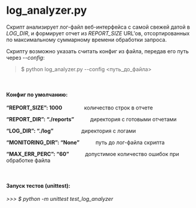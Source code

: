 # log_analyzer.py #
Скрипт анализирует лог-файл веб-интерфейса с самой свежей датой в *LOG_DIR*, и формирует отчет из *REPORT_SIZE* URL’ов, отсортированных по максимальному суммарному времени обработки запроса.  



Скрипту возможно указать считать конфиг из файла, передав его путь через *--config</em>:* 
> $ python log_analyzer.py --config <путь_до_файла>  
<br>
<h4>Конфиг по умолчанию:</h4>
<div>
<p><b>“REPORT_SIZE”: 1000</b> &nbsp; &nbsp; &nbsp; &nbsp; &nbsp; &nbsp; &nbsp; количество строк в отчете</p>
<p><b>“REPORT_DIR”: “./reports”</b> &nbsp; &nbsp; &nbsp; &nbsp; &nbsp; директория с готовыми отчетами</p>
<p><b>“LOG_DIR”: “./log”</b> &nbsp; &nbsp; &nbsp; &nbsp; &nbsp; &nbsp; &nbsp; &nbsp; &nbsp; директория с логами</p>
<p><b>“MONITORING_DIR”: “None”</b> &nbsp; &nbsp; &nbsp; &nbsp; &nbsp; путь до лог-файла скрипта</p>
<p><b>“MAX_ERR_PERC”: “60”</b> &nbsp; &nbsp; &nbsp; &nbsp; &nbsp; допустимое количество ошибок при обработке файла</p>
</div>
<br>
<h4>Запуск тестов (unittest):</h4>
<p><em> >>> $ python -m unittest test_log_analyzer </em></p>
